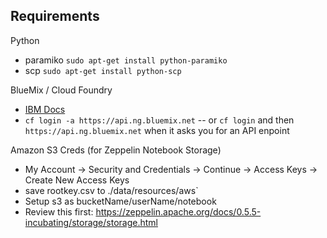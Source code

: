 ## Requirements

Python
- paramiko `sudo apt-get install python-paramiko`
- scp `sudo apt-get install python-scp`

BlueMix / Cloud Foundry
- [IBM Docs](https://console.ng.bluemix.net/docs/cli/index.html#cli)
- `cf login -a https://api.ng.bluemix.net`
-- or `cf login` and then `https://api.ng.bluemix.net` when it asks you for an API enpoint

Amazon S3 Creds (for Zeppelin Notebook Storage)
- My Account -> Security and Credentials -> Continue -> Access Keys -> Create New Access Keys
- save rootkey.csv to ./data/resources/aws`
- Setup s3 as bucketName/userName/notebook
- Review this first: https://zeppelin.apache.org/docs/0.5.5-incubating/storage/storage.html

